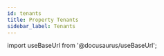```yaml
---
id: tenants
title: Property Tenants
sidebar_label: Tenants
---
```


import useBaseUrl from '@docusaurus/useBaseUrl';
